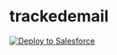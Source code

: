 # trackedemail



<a href="https://githubsfdeploy.herokuapp.com?owner=paull10au&repo=trackedemail&ref=master">
  <img alt="Deploy to Salesforce"
       src="https://raw.githubusercontent.com/afawcett/githubsfdeploy/master/src/main/webapp/resources/img/deploy.png">
</a>
